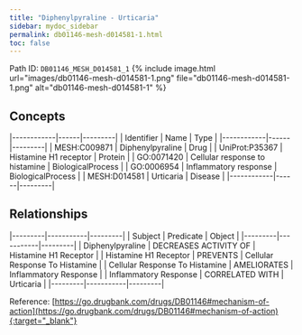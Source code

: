 ```yaml
---
title: "Diphenylpyraline - Urticaria"
sidebar: mydoc_sidebar
permalink: db01146-mesh-d014581-1.html
toc: false 
---
```



Path ID: `DB01146_MESH_D014581_1`
{% include image.html url="images/db01146-mesh-d014581-1.png" file="db01146-mesh-d014581-1.png" alt="db01146-mesh-d014581-1" %}

## Concepts

|------------|------|---------|
| Identifier | Name | Type    |
|------------|------|---------|
| MESH:C009871 | Diphenylpyraline | Drug |
| UniProt:P35367 | Histamine H1 receptor | Protein |
| GO:0071420 | Cellular response to histamine | BiologicalProcess |
| GO:0006954 | Inflammatory response | BiologicalProcess |
| MESH:D014581 | Urticaria | Disease |
|------------|------|---------|

## Relationships

|---------|-----------|---------|
| Subject | Predicate | Object  |
|---------|-----------|---------|
| Diphenylpyraline | DECREASES ACTIVITY OF | Histamine H1 Receptor |
| Histamine H1 Receptor | PREVENTS | Cellular Response To Histamine |
| Cellular Response To Histamine | AMELIORATES | Inflammatory Response |
| Inflammatory Response | CORRELATED WITH | Urticaria |
|---------|-----------|---------|

Reference: [https://go.drugbank.com/drugs/DB01146#mechanism-of-action](https://go.drugbank.com/drugs/DB01146#mechanism-of-action){:target="_blank"}